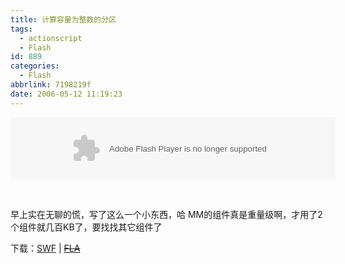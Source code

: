 ```yaml
---
title: 计算容量为整数的分区
tags:
  - actionscript
  - Flash
id: 889
categories:
  - Flash
abbrlink: 7198219f
date: 2006-05-12 11:19:23
---
```


<embed width="520" height="100" pluginspage="http://www.macromedia.com/go/getflashplayer" _cx="13758" _cy="2646" wmode="Window" play="false" loop="true" quality="High" menu="true" scale="ShowAll" devicefont="0" embedmovie="0" seamlesstabbing="1" profile="0" profileport="0" mediawrapchecked="true" src="/images/2006/05/12_12761.swf" type="application/x-shockwave-flash" id="Player1248319081580" splayername="SWF" tplayername="SWF"></embed>

&nbsp;

早上实在无聊的慌，写了这么一个小东西，哈
MM的组件真是重量级啊，才用了2个组件就几百KB了，要找找其它组件了

下载：[SWF](/images/2006/05/12_12761.swf) | ~~[FLA](/upload/2006-5-512643078.rar)~~
